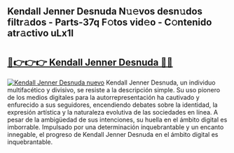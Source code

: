 ## Kendall Jenner Desnuda N𝚞𝚎vos desn𝚞dos filtr𝚊dos - Parts-37q F𝚘tos vid𝚎o - C𝚘ntenido atr𝚊ctivo uLx1I

# <h2><a href="http://mbd3zj2.tromn.icu/?c=Kendall+Jenner+Desnuda">🔗👉👉👉 Kendall Jenner Desnuda 🔗🔗</a></h2>

[![Kendall Jenner Desnuda nuevo](https://i.imgur.com/pEAQMta.gif)](http://mbd3zj2.tromn.icu/?c=Kendall+Jenner+Desnuda)
Kendall Jenner Desnuda, un individuo multifacético y divisivo, se resiste a la descripción simple. Su uso pionero de los medios digitales para la autorrepresentación ha cautivado y enfurecido a sus seguidores, encendiendo debates sobre la identidad, la expresión artística y la naturaleza evolutiva de las sociedades en línea. A pesar de la ambigüedad de sus intenciones, su huella en el ámbito digital es imborrable. Impulsado por una determinación inquebrantable y un encanto innegable, el progreso de Kendall Jenner Desnuda en el ámbito digital es inquebrantable.
